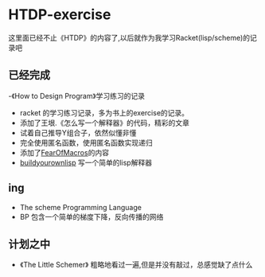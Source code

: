 # HTDP-exercise
 这里面已经不止《HTDP》的内容了,以后就作为我学习Racket(lisp/scheme)的记录吧
## 已经完成
 -《How to Design Program》学习练习的记录
 - racket 的学习练习记录，多为书上的exercise的记录。
 - 添加了王垠.《怎么写一个解释器》的代码，精彩的文章
 - 试着自己推导Y组合子，依然似懂非懂
 - 完全使用匿名函数，使用匿名函数实现递归
 - 添加了[FearOfMacros](http://www.greghendershott.com/fear-of-macros/)的内容
 - [buildyourownlisp](http://www.buildyourownlisp.com/)  写一个简单的lisp解释器

## ing

 - The scheme Programming Language
 - BP 包含一个简单的梯度下降，反向传播的网络

## 计划之中
- 《The Little Schemer》
    粗略地看过一遍,但是并没有敲过，总感觉缺了点什么
